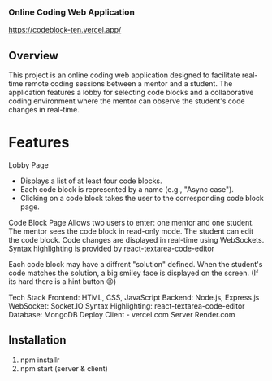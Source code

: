 ### Online Coding Web Application
https://codeblock-ten.vercel.app/

## Overview
This project is an online coding web application designed to facilitate real-time remote coding sessions between a mentor and a student. The application features a lobby for selecting code blocks and a collaborative coding environment where the mentor can observe the student's code changes in real-time.

# Features
Lobby Page

- Displays a list of at least four code blocks.
- Each code block is represented by a name (e.g., "Async case").
- Clicking on a code block takes the user to the corresponding code block page.
  
Code Block Page
Allows two users to enter: one mentor and one student.
The mentor sees the code block in read-only mode.
The student can edit the code block.
Code changes are displayed in real-time using WebSockets.
Syntax highlighting is provided by react-textarea-code-editor

Each code block may have a diffrent "solution" defined.
When the student's code matches the solution, a big smiley face is displayed on the screen.
(If its hard there is a hint button 😉)

Tech Stack
Frontend: HTML, CSS, JavaScript
Backend: Node.js, Express.js
WebSocket: Socket.IO
Syntax Highlighting: react-textarea-code-editor
Database: MongoDB 
Deploy
Client - vercel.com
Server Render.com

## Installation
1. npm installr
2. npm start (server & client)
